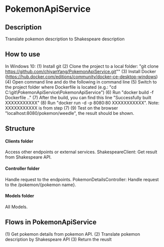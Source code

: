 # PokemonApiService
## Description
Translate pokemon description to Shakespeare description
## How to use
In Windows 10:
(1) Install git
(2) Clone the project to a local folder: "git clone https://github.com/chiyanYang/PokemonApiService.git""
(3) Install Docker (https://hub.docker.com/editions/community/docker-ce-desktop-windows)
(4) Open command line and do the following in command line
(5) Switch to the project folder where Dockerfile is located (e.g.: "cd C:\git\PokemonApiService\PokemonApiService")
(6) Run "docker build -f Dockerfile .."
(7) After the build, you can find this line "Successfully built XXXXXXXXXXX"
(8) Run "docker run -d -p 8080:80 XXXXXXXXXXX". Note: XXXXXXXXXXX is from step (7)
(9) Test on the browser "localhost:8080/pokemon/weedle", the result should be shown.
## Structure
####  Clients folder
Access other endpoints or external services.
ShakespeareClient: Get result from Shakespeare API.
####  Controller folder
Handle request to the endpoints.
PokemonDetailsController: Handle request to the /pokemon/{pokemon name}.
####  Models folder
All Models.
## Flows in PokemonApiService
(1) Get pokemon details from pokemon API.
(2) Translate pokemon description by Shakespeare API
(3) Return the reuslt